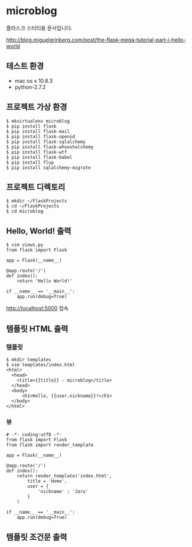 microblog
=========

플라스크 스터티용 문서입니다.  

<http://blog.miguelgrinberg.com/post/the-flask-mega-tutorial-part-i-hello-world>

## 테스트 환경

* mac os x 10.8.3
* python-2.7.2

## 프로젝트 가상 환경

    $ mkvirtualenv microblog 
    $ pip install flask
    $ pip install flask-mail
    $ pip install flask-openid
    $ pip install flask-sqlalchemy
    $ pip install flask-whooshalchemy
    $ pip install flask-wtf
    $ pip install flask-babel
    $ pip install flup
    $ pip install sqlalchemy-migrate

## 프로젝트 디렉토리

    $ mkdir ~/FlaskProjects
    $ cd ~/FlaskProjects
    $ cd microblog


## Hello, World! 출력

    $ vim views.py
    from flask import Flask

    app = Flask(__name__)

    @app.route('/')
    def index():
        return 'Hello World!'

    if __name__ == '__main__':
        app.run(debug=True)    

<http://localhost:5000> 접속

## 템플릿 HTML 츌력

### 템플릿

    $ mkdir templates
    $ vim templates/index.html
    <html>
      <head>
        <title>{{title}} - microblog</title>
      </head>
      <body>
          <h1>Hello, {{user.nickname}}!</h1>
      </body>
    </html>

### 뷰

    # -*- coding:utf8 -*-
    from flask import Flask
    from flask import render_template

    app = Flask(__name__)

    @app.route('/')
    def index():
        return render_template('index.html',
            title = 'Home',
            user = {
                'nickname' : 'Jaru'
            }
        )

    if __name__ == '__main__':
        app.run(debug=True)    


## 템플릿 조건문 출력


